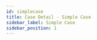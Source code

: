 ```yaml
---
id: simplecase
title: Case Detail - Simple Case
sidebar_label: Simple Case
sidebar_position: 1
---
```

